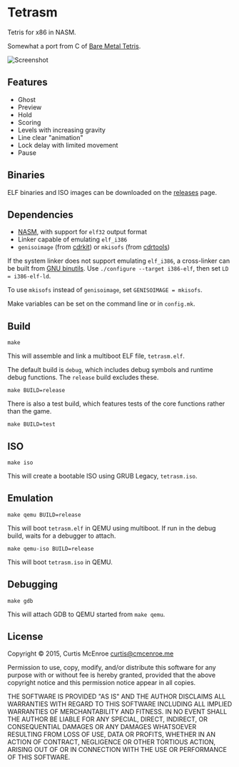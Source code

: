 # Tetrasm

Tetris for x86 in NASM.

Somewhat a port from C of
[Bare Metal Tetris](https://github.com/programble/bare-metal-tetris).

![Screenshot](https://raw.githubusercontent.com/programble/tetrasm/master/screenshot.png)

## Features

- Ghost
- Preview
- Hold
- Scoring
- Levels with increasing gravity
- Line clear "animation"
- Lock delay with limited movement
- Pause

## Binaries

ELF binaries and ISO images can be downloaded on the [releases][releases] page.

[releases]: https://github.com/programble/tetrasm/releases

## Dependencies

- [NASM][nasm], with support for `elf32` output format
- Linker capable of emulating `elf_i386`
- `genisoimage` (from [cdrkit][cdrkit]) or `mkisofs` (from [cdrtools][cdrtools])

If the system linker does not support emulating `elf_i386`, a cross-linker can
be built from [GNU binutils][binutils]. Use `./configure --target i386-elf`,
then set `LD = i386-elf-ld`.

To use `mkisofs` instead of `genisoimage`, set `GENISOIMAGE = mkisofs`.

Make variables can be set on the command line or in `config.mk`.

[nasm]: http://nasm.us
[cdrkit]: https://en.wikipedia.org/wiki/Cdrkit
[cdrtools]: https://en.wikipedia.org/wiki/Cdrtools
[binutils]: http://www.gnu.org/software/binutils/

## Build

```
make
```

This will assemble and link a multiboot ELF file, `tetrasm.elf`.

The default build is `debug`, which includes debug symbols and runtime debug
functions. The `release` build excludes these.

```
make BUILD=release
```

There is also a test build, which features tests of the core functions rather
than the game.

```
make BUILD=test
```

## ISO

```
make iso
```

This will create a bootable ISO using GRUB Legacy, `tetrasm.iso`.

## Emulation

```
make qemu BUILD=release
```

This will boot `tetrasm.elf` in QEMU using multiboot.
If run in the debug build, waits for a debugger to attach.

```
make qemu-iso BUILD=release
```

This will boot `tetrasm.iso` in QEMU.

## Debugging

```
make gdb
```

This will attach GDB to QEMU started from `make qemu`.

## License

Copyright © 2015, Curtis McEnroe <curtis@cmcenroe.me>

Permission to use, copy, modify, and/or distribute this software for any
purpose with or without fee is hereby granted, provided that the above
copyright notice and this permission notice appear in all copies.

THE SOFTWARE IS PROVIDED "AS IS" AND THE AUTHOR DISCLAIMS ALL WARRANTIES
WITH REGARD TO THIS SOFTWARE INCLUDING ALL IMPLIED WARRANTIES OF
MERCHANTABILITY AND FITNESS. IN NO EVENT SHALL THE AUTHOR BE LIABLE FOR
ANY SPECIAL, DIRECT, INDIRECT, OR CONSEQUENTIAL DAMAGES OR ANY DAMAGES
WHATSOEVER RESULTING FROM LOSS OF USE, DATA OR PROFITS, WHETHER IN AN
ACTION OF CONTRACT, NEGLIGENCE OR OTHER TORTIOUS ACTION, ARISING OUT OF
OR IN CONNECTION WITH THE USE OR PERFORMANCE OF THIS SOFTWARE.
